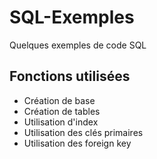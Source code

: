 # SQL-Exemples
Quelques exemples de code SQL

## Fonctions utilisées
- Création de base
- Création de tables
- Utilisation d'index
- Utilisation des clés primaires
- Utilisation des foreign key